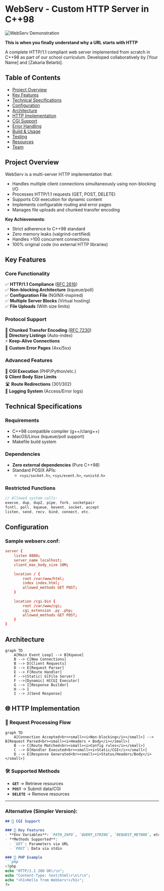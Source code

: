 # WebServ - Custom HTTP Server in C++98

![WebServ Demonstration](https://via.placeholder.com/800x400?text=WebServ+Demo+Image)

**This is when you finally understand why a URL starts with HTTP**

A complete HTTP/1.1 compliant web server implemented from scratch in C++98 as part of our school curriculum. Developed collaboratively by [Your Name] and [Zakaria Belarbi].

## Table of Contents
- [Project Overview](#project-overview)
- [Key Features](#key-features)
- [Technical Specifications](#technical-specifications)
- [Configuration](#configuration)
- [Architecture](#architecture)
- [HTTP Implementation](#http-implementation)
- [CGI Support](#cgi-support)
- [Error Handling](#error-handling)
- [Build & Usage](#build--usage)
- [Testing](#testing)
- [Resources](#resources)
- [Team](#team)

## Project Overview

WebServ is a multi-server HTTP implementation that:
- Handles multiple client connections simultaneously using non-blocking I/O
- Processes HTTP/1.1 requests (GET, POST, DELETE)
- Supports CGI execution for dynamic content
- Implements configurable routing and error pages
- Manages file uploads and chunked transfer encoding

**Key Achievements**:
- Strict adherence to C++98 standard
- Zero memory leaks (valgrind-certified)
- Handles >100 concurrent connections
- 100% original code (no external HTTP libraries)

## Key Features

### Core Functionality
✅ **HTTP/1.1 Compliance** ([RFC 2616](https://tools.ietf.org/html/rfc2616))  
✅ **Non-blocking Architecture** (kqueue/poll)  
✅ **Configuration File** (NGINX-inspired)  
✅ **Multiple Server Blocks** (Virtual hosting)  
✅ **File Uploads** (With size limits)  

### Protocol Support
🔄 **Chunked Transfer Encoding** ([RFC 7230](https://tools.ietf.org/html/rfc7230#section-4.1))  
📁 **Directory Listings** (Auto-index)  
⚡ **Keep-Alive Connections**  
🚫 **Custom Error Pages** (4xx/5xx)  

### Advanced Features
🐚 **CGI Execution** (PHP/Python/etc.)  
🔒 **Client Body Size Limits**  
🛣️ **Route Redirections** (301/302)  
📝 **Logging System** (Access/Error logs)  

## Technical Specifications

### Requirements
- C++98 compatible compiler (g++/clang++)
- MacOS/Linux (kqueue/poll support)
- Makefile build system

### Dependencies
- **Zero external dependencies** (Pure C++98)
- Standard POSIX APIs:
  - `<sys/socket.h>`, `<sys/event.h>`, `<unistd.h>`

### Restricted Functions
```c
// Allowed system calls:
execve, dup, dup2, pipe, fork, socketpair
fcntl, poll, kqueue, kevent, socket, accept
listen, send, recv, bind, connect, etc.
```
## Configuration

### Sample webserv.conf:
```conf
server {
    listen 8080;
    server_name localhost;
    client_max_body_size 10M;
    
    location / {
        root /var/www/html;
        index index.html;
        allowed_methods GET POST;
    }
    
    location /cgi-bin {
        root /var/www/cgi;
        cgi_extension .py .php;
        allowed_methods GET POST;
    }
}
```
## Architecture
```mermaid
graph TD
    A[Main Event Loop] --> B[Kqueue]
    B --> C[New Connections]
    B --> D[Client Requests]
    D --> E[Request Parser]
    E --> F[Route Handler]
    F -->|Static| G[File Server]
    F -->|Dynamic| H[CGI Executor]
    G --> I[Response Builder]
    H --> I
    I --> J[Send Response]
```

## 🌐 HTTP Implementation

### 🔄 Request Processing Flow
```mermaid
graph TD
    A[Connection Accepted<br><small><i>Non-blocking</i></small>] --> B[Request Parsed<br><small><i>Headers + Body</i></small>]
    B --> C[Route Matched<br><small><i>Config rules</i></small>]
    C --> D[Handler Executed<br><small><i>Static/CGI</i></small>]
    D --> E[Response Generated<br><small><i>Status/Headers/Body</i></small>]
```

### 🛠️ Supported Methods  
- **`GET`** → Retrieve resources  
- **`POST`** → Submit data/CGI  
- **`DELETE`** → Remove resources  


---

### Alternative (Simpler Version):
```markdown
## 🚀 CGI Support

### 🔧 Key Features
- **Env Variables**: `PATH_INFO`, `QUERY_STRING`, `REQUEST_METHOD`, etc.
- **Methods Supported**:
  - `GET`: Parameters via URL
  - `POST`: Data via stdin

### 📝 PHP Example
```php
<?php
echo "HTTP/1.1 200 OK\r\n";
echo "Content-Type: text/html\r\n\r\n";
echo "<h1>Hello from WebServ!</h1>";
?>
```
